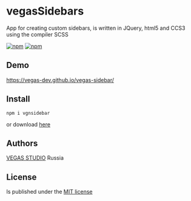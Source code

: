 # vegasSidebars
App for creating custom sidebars, is written in JQuery, html5 and ССS3 using the compiler SCSS

[![npm](https://img.shields.io/npm/v/vgsidebar.svg?style=flat-square&maxAge=600)](https://www.npmjs.com/package/vgsidebar) [![npm](https://img.shields.io/npm/l/vgsidebar.svg?style=flat-square)]()

## Demo
https://vegas-dev.github.io/vegas-sidebar/

## Install
```
npm i vgnsidebar
```

or download [here](https://github.com/vegas-dev/vegas-sidebar/archive/master.zip)

## Authors

[VEGAS STUDIO](https://vegas-dev.com)  Russia

## License 
Is published under the [MIT license](http://www.opensource.org/licenses/mit-license)
